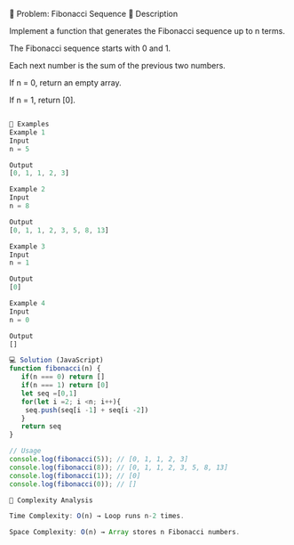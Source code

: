 📝 Problem: Fibonacci Sequence
📌 Description

Implement a function that generates the Fibonacci sequence up to n terms.

The Fibonacci sequence starts with 0 and 1.

Each next number is the sum of the previous two numbers.

If n = 0, return an empty array.

If n = 1, return [0].

```javascript

🎯 Examples
Example 1
Input
n = 5

Output
[0, 1, 1, 2, 3]

Example 2
Input
n = 8

Output
[0, 1, 1, 2, 3, 5, 8, 13]

Example 3
Input
n = 1

Output
[0]

Example 4
Input
n = 0

Output
[]

💻 Solution (JavaScript)
function fibonacci(n) {
   if(n === 0) return []
   if(n === 1) return [0]
   let seq =[0,1]
   for(let i =2; i <n; i++){
    seq.push(seq[i -1] + seq[i -2])
   }
   return seq
}

// Usage
console.log(fibonacci(5)); // [0, 1, 1, 2, 3]
console.log(fibonacci(8)); // [0, 1, 1, 2, 3, 5, 8, 13]
console.log(fibonacci(1)); // [0]
console.log(fibonacci(0)); // []

🧩 Complexity Analysis

Time Complexity: O(n) → Loop runs n-2 times.

Space Complexity: O(n) → Array stores n Fibonacci numbers.
